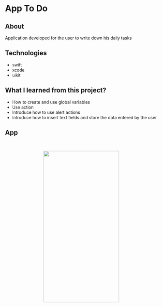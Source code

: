 # App To Do

## About

Application developed for the user to write down his daily tasks

## Technologies
- swift
- xcode
- uikit

## What I learned from this project?
- How to create and use global variables
- Use action
- Introduce how to use alert actions
- Introduce how to insert text fields and store the data entered by the user

## App
<br>    
<p align="center">
  <img src="https://user-images.githubusercontent.com/62765965/235546502-b5f2c708-445e-4f9c-8acd-435ed31804e7.gif" width="250" height="500">
</p>
